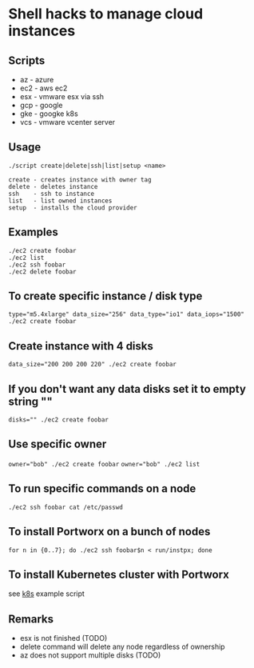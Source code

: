 Shell hacks to manage cloud instances
=====================================

Scripts
-------
* az - azure
* ec2 - aws ec2
* esx - vmware esx via ssh
* gcp - google
* gke - googke k8s
* vcs - vmware vcenter server


Usage
-----
```
./script create|delete|ssh|list|setup <name>

create - creates instance with owner tag
delete - deletes instance
ssh    - ssh to instance
list   - list owned instances
setup  - installs the cloud provider
```

Examples
--------
```
./ec2 create foobar
./ec2 list
./ec2 ssh foobar
./ec2 delete foobar
```

## To create specific instance / disk type
`type="m5.4xlarge" data_size="256" data_type="io1" data_iops="1500" ./ec2 create foobar`

## Create instance with 4 disks
`data_size="200 200 200 220" ./ec2 create foobar`

## If you don't want any data disks set it to empty string ""
`disks="" ./ec2 create foobar`

## Use specific owner
`owner="bob" ./ec2 create foobar`
`owner="bob" ./ec2 list`

## To run specific commands on a node
`./ec2 ssh foobar cat /etc/passwd`

## To install Portworx on a bunch of nodes
`for n in {0..7}; do ./ec2 ssh foobar$n < run/instpx; done`

## To install Kubernetes cluster with Portworx
see [k8s](https://github.com/antonipx/cloud/blob/master/run/ec2-k8s.sh) example script


Remarks
-------
* esx is not finished (TODO)
* delete command will delete any node regardless of ownership
* az does not support multiple disks (TODO)
